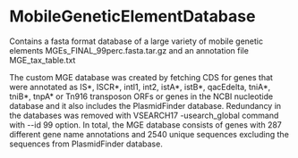 # MobileGeneticElementDatabase
Contains a fasta format database of a large variety of mobile genetic elements MGEs_FINAL_99perc.fasta.tar.gz and an annotation file MGE_tax_table.txt

The custom MGE database was created by fetching CDS for genes that were annotated as IS*, ISCR*, intI1, int2, istA*, istB*, qacEdelta, tniA*, tniB*, tnpA* or Tn916 transposon ORFs or genes in the NCBI nucleotide database and it also includes the PlasmidFinder database. Redundancy in the databases was removed with VSEARCH17 -usearch_global command with --id 99 option. In total, the MGE database consists of genes with 287 different gene name annotations and 2540 unique sequences excluding the sequences from PlasmidFinder database.
